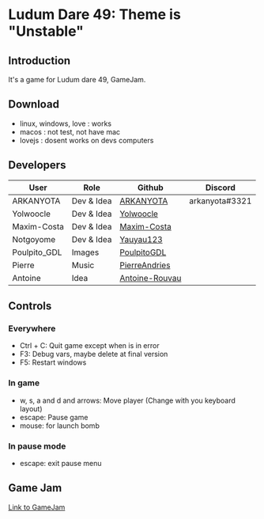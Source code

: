# Ludum Dare 49: Theme is "Unstable"

## Introduction
It's a game for Ludum dare 49, GameJam.

## Download

- linux, windows, love : works
- macos : not test, not have mac
- lovejs : dosent works on devs computers

## Developers

| User | Role | Github | Discord |
|------|------|--------|---------|
| ARKANYOTA | Dev & Idea | [ARKANYOTA](https://github.com/ARKANYOTA) | arkanyota#3321 |
| Yolwoocle | Dev & Idea | [Yolwoocle](https://github.com/Yolwoocle) | |
| Maxim-Costa | Dev & Idea | [Maxim-Costa](https://github.com/Maxim-Costa) | |
| Notgoyome | Dev & Idea | [Yauyau123](https://github.com/Yauyau123) | |
| Poulpito\_GDL | Images | [PoulpitoGDL](https://github.com/PoulipitoGDL) | |
| Pierre | Music | [PierreAndries](https://github.com/PIerreAndries) | |
| Antoine | Idea | [Antoine-Rouvau](https://github.com/Antoine-Roucau) | |

## Controls

### Everywhere
- Ctrl + C: Quit game except when is in error
- F3: Debug vars, maybe delete at final version
- F5: Restart windows

### In game
- w, s, a and d and arrows: Move player (Change with you keyboard layout)
- escape: Pause game
- mouse: for launch bomb

### In pause mode
- escape: exit pause menu

## Game Jam

[Link to GameJam](https://ldjam.com/events/ludum-dare/49)

